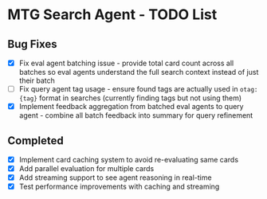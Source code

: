 # MTG Search Agent - TODO List

## Bug Fixes
- [X] Fix eval agent batching issue - provide total card count across all batches so eval agents understand the full search context instead of just their batch
- [ ] Fix query agent tag usage - ensure found tags are actually used in `otag:{tag}` format in searches (currently finding tags but not using them)
- [X] Implement feedback aggregation from batched eval agents to query agent - combine all batch feedback into summary for query refinement

## Completed
- [X] Implement card caching system to avoid re-evaluating same cards
- [X] Add parallel evaluation for multiple cards
- [X] Add streaming support to see agent reasoning in real-time
- [X] Test performance improvements with caching and streaming